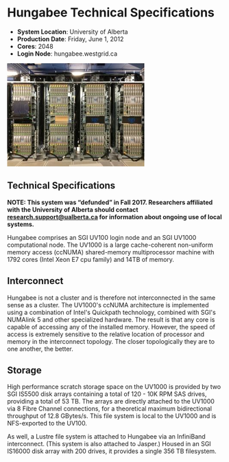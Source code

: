 # Hungabee Technical Specifications

* **System Location**: University of Alberta
* **Production Date**: Friday, June 1, 2012
* **Cores**: 2048
* **Login Node**: hungabee.westgrid.ca

![UV1000 during installation - doors off, UV100 and IS5Ks not yet racked. NUMAlink routers visible at top of racks.](hungabee_install_201112_816x612_0.jpg)

## Technical Specifications

**NOTE: This system was “defunded” in Fall 2017. Researchers affiliated with the University of Alberta should contact research.support@ualberta.ca for information about ongoing use of local systems.**

Hungabee comprises an SGI UV100 login node and an SGI UV1000 computational node. The UV1000 is a large cache-coherent non-uniform memory access (ccNUMA) shared-memory multiprocessor machine with 1792 cores (Intel Xeon E7 cpu family) and 14TB of memory.

## Interconnect
Hungabee is not a cluster and is therefore not interconnected in the same sense as a cluster. The UV1000's ccNUMA architecture is implemented using a combination of Intel's Quickpath technology, combined with SGI's NUMAlink 5 and other specialized hardware. The result is that any core is capable of accessing any of the installed memory. However, the speed of access is extremely sensitive to the relative location of processor and memory in the interconnect topology. The closer topologically they are to one another, the better.

## Storage
High performance scratch storage space on the UV1000 is provided by two SGI IS5500 disk arrays containing a total of 120 - 10K RPM SAS drives, providing a total of 53 TB.  The arrays are directly attached to the UV1000 via 8 Fibre Channel connections, for a theoretical maximum bidirectional throughput of 12.8 GBytes/s. This file system is local to the UV1000 and is NFS-exported to the UV100.

As well, a Lustre file system is attached to Hungabee via an InfiniBand interconnect. (This system is also attached to Jasper.)  Housed in an SGI IS16000 disk array with 200 drives, it provides a single 356 TB filesystem.